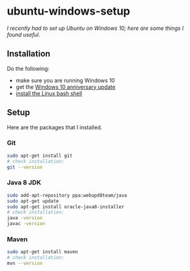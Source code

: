 # ubuntu-windows-setup

_I recently had to set up Ubuntu on Windows 10; here are some things I found useful._

## Installation

Do the following:

- make sure you are running Windows 10
- get the [Windows 10 anniversary update](https://blogs.windows.com/windowsexperience/2016/08/02/how-to-get-the-windows-10-anniversary-update/)
- [install the Linux bash shell](https://www.howtogeek.com/249966/how-to-install-and-use-the-linux-bash-shell-on-windows-10/)

## Setup

Here are the packages that I installed.

### Git

```bash
sudo apt-get install git
# check installation:
git --version
```

### Java 8 JDK

```bash
sudo add-apt-repository ppa:webupd8team/java
sudo apt-get update
sudo apt-get install oracle-java8-installer
# check installation:
java -version
javac -version
```

### Maven

```bash
sudo apt-get install maven
# check installation:
mvn --version
```
